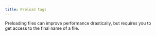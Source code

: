 ```yaml
---
title: Preload tags
---
```


Preloading files can improve performance drastically, but requires you to get access to the final name of a file.
